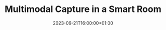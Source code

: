 ---
title: "Multimodal Capture in a Smart Room"
date: 2023-06-21T16:00:00+01:00
draft: false
description: "This is a MEng project, integrating various motion capture sensors, to create an easy to use system for capturing movement in the lab space. For more details, [get in touch](mailto:vs419@ic.ac.uk)."
layout: "gallery"
summary: "Multimodal Motion Capture"
cover_image: "projects/multimodal_cap/cover.jpg"

# Use: printf " - src: \"%s\"\n" **/*.* | grep assets/projects/
# to find relative paths of files in the specified direcotry

images:
 - src: "projects/multimodal_cap/cover.jpg"
---